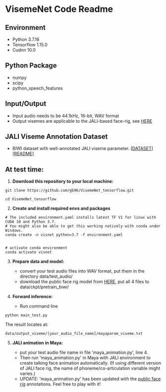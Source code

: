 # VisemeNet Code Readme

## Environment

+ Python 3.7.16
+ Tensorflow 1.15.0 
+ Cudnn 10.0

## Python Package

+ numpy
+ scipy
+ python_speech_features

## Input/Output

+ Input audio needs to be 44.1kHz, 16-bit, WAV format
+ Output visemes are applicable to the JALI-based face-rig, see [HERE](http://www.dgp.toronto.edu/~elf/jali.html)

## JALI Viseme Annotation Dataset

+ BIWI dataset with well-annotated JALI viseme parameter. [[DATASET](https://www.dropbox.com/sh/oj13tvq9ggf2puz/AADBPyRUcyisFtKgCoDmNhLHa?dl=0)]   [[README](VisemeNet_Annotation_README.md)]

## At test time:


1. **Download this repository to your local machine:**

```
git clone https://github.com/gb96/VisemeNet_tensorflow.git  

cd VisemeNet_tensorflow 
```

2. **Create and install required envs and packages**

```
# The included environment.yaml installs latest TF V1 for linux with CUDA 10 and Python 3.7.
# You might also be able to get this working natively with conda under Windows.
conda create -n visnet python=3.7 -f environment.yaml


# activate conda environment
conda activate visnet
```

3. **Prepare data and model:**  

   * convert your test audio files into WAV format, put them in the directory data/test_audio/   
   * download the public face rig model from [HERE](https://www.dropbox.com/sh/7nbqgwv0zz8pbk9/AAAghy76GVYDLqPKdANcyDuba?dl=0), put all 4 files to data/ckpt/pretrain_biwi/  

4. **Forward inference:**  

   * Run command line
```
python main_test.py
```  
   The result locates at:  
```
data/output_viseme/[your_audio_file_name]/mayaparam_viseme.txt
```

5. **JALI animation in Maya:**

   * put your test audio file name in file 'maya_animation.py', line 4.
   * Then run 'maya_animation.py' in Maya with JALI environment to create talking face animation automatically. (If using different version of JALI face rig, the name of phoneme/co-articulation variable might varies.)
   * UPDATE: 'maya_animation.py' has been updated with the [public face rig](http://www.dgp.toronto.edu/~elf/jali.html) annotations. Feel free to play with it!

